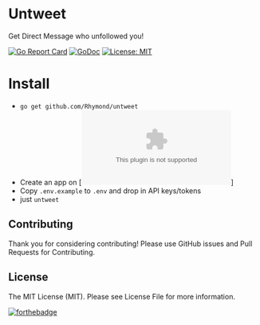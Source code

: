 # Untweet

Get Direct Message who unfollowed you!

[![Go Report Card](https://goreportcard.com/badge/github.com/rhymond/untweet)](https://goreportcard.com/report/github.com/rhymond/untweet)
[![GoDoc](https://godoc.org/github.com/Rhymond/untweet?status.svg)](https://godoc.org/github.com/Rhymond/untweet)
[![License: MIT](https://img.shields.io/badge/License-MIT-yellow.svg)](https://opensource.org/licenses/MIT)

# Install
- ```go get github.com/Rhymond/untweet```
- Create an app on [![Twitter Developer](developer.twitter.com)]
- Copy ```.env.example``` to ```.env``` and drop in API keys/tokens
- just ```untweet```

Contributing
-
Thank you for considering contributing!
Please use GitHub issues and Pull Requests for Contributing.

License
-
The MIT License (MIT). Please see License File for more information.



[![forthebadge](http://forthebadge.com/images/badges/built-with-love.svg)](https://github.com/Rhymond/go-money)
